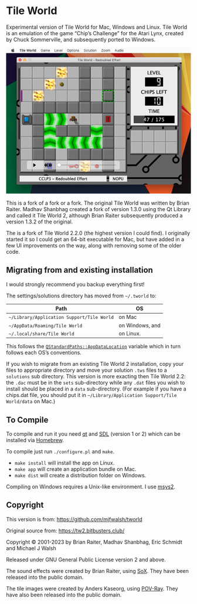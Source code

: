 # Tile World

Experimental version of Tile World for Mac, Windows and Linux. Tile World is an emulation of the game “Chip’s Challenge” for the Atari Lynx, created by Chuck Sommerville, and subsequently ported to Windows.

![Screenshot](screenshot.png "Screenshot")

This is a fork of a fork or a fork. The original Tile World was written by Brian Raiter. Madhav Shanbhag created a fork of version 1.3.0 using the Qt Library and called it Tile World 2, although Brian Raiter subsequently produced a version 1.3.2 of the original.

The is a fork of Tile World 2.2.0 (the highest version I could find). I originally started it so I could get an 64-bit executable for Mac, but have added in a few UI improvements on the way, along with removing some of the older code.

## Migrating from and existing installation

I would strongly recommend you backup everything first!

The settings/solutions directory has moved from `~/.tworld` to:

| Path | OS |
| --- | --- |
| `~/Library/Application Support/Tile World` | on Mac |
| `~/AppData/Roaming/Tile World` | on Windows, and |
| `~/.local/share/Tile World` | on Linux. |

This follows the [`QStandardPaths::AppDataLocation`](https://doc.qt.io/qt-5/qstandardpaths.html) variable which in turn follows each OS’s conventions.

If you wish to migrate from an existing Tile World 2 installation, copy your files to appropriate directory and move your solution `.tws` files to a `solutions` sub directory. This version is more exacting then Tile World 2.2: the `.dac` must be in the `sets` sub-directory while any `.dat` files you wish to install should be placed in a `data` sub-directory. (For example if you have a chips.dat file, you should put it in `~/Library/Application Support/Tile World/data` on Mac.)

## To Compile

To compile and run it you need [qt](https://www.qt.io/) and [SDL](https://www.libsdl.org/) (version 1 or 2) which can be installed via [Homebrew](https://brew.sh/).

To compile just run `./configure.pl` and `make`.

* `make install` will install the app on Linux.
* `make app` will create an application bundle on Mac.
* `make dist` will create a distribution folder on Windows.

Compiling on Windows requires a Unix-like environment. I use [msys2](https://www.msys2.org/).

## Copyright

This version is from: https://github.com/mjfwalsh/tworld

Original source from: https://tw2.bitbusters.club/

Copyright &copy; 2001-2023 by Brian Raiter, Madhav Shanbhag, Eric Schmidt and Michael J Walsh

Released under GNU General Public License version 2 and above.

The sound effects were created by Brian Raiter, using [SoX](https://sox.sourceforge.net/). They have been released into the public domain.

The tile images were created by Anders Kaseorg, using [POV-Ray](https://www.povray.org/). They have also been released into the public domain.
